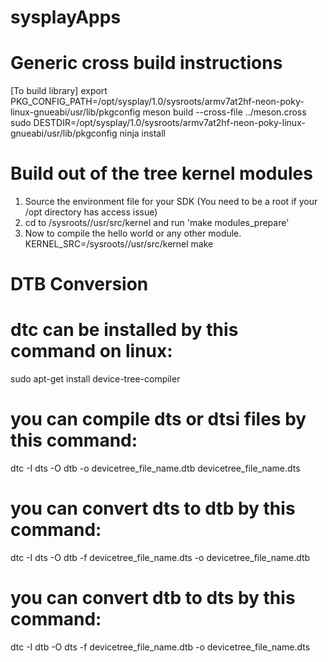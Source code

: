 # sysplayApps

# Generic cross build instructions
[To build library]
export PKG_CONFIG_PATH=/opt/sysplay/1.0/sysroots/armv7at2hf-neon-poky-linux-gnueabi/usr/lib/pkgconfig
meson build --cross-file ../meson.cross 
sudo DESTDIR=/opt/sysplay/1.0/sysroots/armv7at2hf-neon-poky-linux-gnueabi/usr/lib/pkgconfig ninja install

# Build out of the tree kernel modules
1. Source the environment file for your SDK (You need to be a root if your /opt directory has access issue)
2. cd to <SDKInstallPath>/sysroots/<mach>/usr/src/kernel and run 'make modules_prepare'
3. Now to compile the hello world or any other module.
KERNEL_SRC=<SDKInstallPath>/sysroots/<mach>/usr/src/kernel make

# DTB Conversion 
# dtc can be installed by this command on linux:
sudo apt-get install device-tree-compiler
# you can compile dts or dtsi files by this command:
dtc -I dts -O dtb -o devicetree_file_name.dtb devicetree_file_name.dts
# you can convert dts to dtb by this command:
dtc -I dts -O dtb -f devicetree_file_name.dts -o devicetree_file_name.dtb
# you can convert dtb to dts by this command:
dtc -I dtb -O dts -f devicetree_file_name.dtb -o devicetree_file_name.dts

